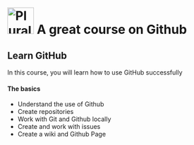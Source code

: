 # <a href='http://pluralsight.com'><img src='https://gillcleerenpluralsight.blob.core.windows.net/files/pluralsight.png' height='60' alt='Pluralsight Logo' /></a> A great course on Github

## Learn GitHub
In this course, you will learn how to use GitHub successfully

#### The basics
- Understand the use of Github
- Create repositories
- Work with Git and Github locally
- Create and work with issues
- Create a wiki and Github Page
